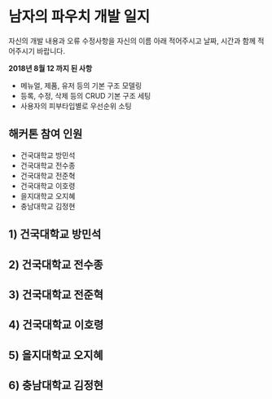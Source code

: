 # 남자의 파우치 개발 일지

자신의 개발 내용과 오류 수정사항을 자신의 이름 아래 적어주시고 날짜, 시간과 함께 적어주시기 바랍니다.

**2018년 8월 12 까지 된 사항**
- 메뉴얼, 제품, 유저 등의 기본 구조 모델링
- 등록, 수정, 삭제 등의 CRUD 기본 구조 세팅
- 사용자의 피부타입별로 우선순위 소팅

##  해커톤 참여 인원

- 건국대학교 방민석
- 건국대학교 전수종
- 건국대학교 전준혁
- 건국대학교 이호령
- 을지대학교 오지혜
- 충남대학교 김정현

## 1) 건국대학교 방민석

## 2) 건국대학교 전수종

## 3) 건국대학교 전준혁

## 4) 건국대학교 이호령

## 5) 을지대학교 오지혜

## 6) 충남대학교 김정현
